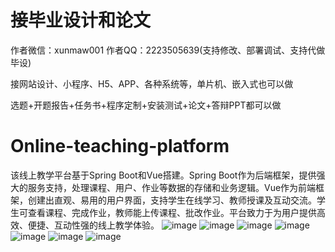 # 接毕业设计和论文
作者微信：xunmaw001  作者QQ：2223505639(支持修改、部署调试、支持代做毕设)

接网站设计、小程序、H5、APP、各种系统等，单片机、嵌入式也可以做

选题+开题报告+任务书+程序定制+安装测试+论文+答辩PPT都可以做
# Online-teaching-platform
该线上教学平台基于Spring Boot和Vue搭建。Spring Boot作为后端框架，提供强大的服务支持，处理课程、用户、作业等数据的存储和业务逻辑。Vue作为前端框架，创建出直观、易用的用户界面，支持学生在线学习、教师授课及互动交流。学生可查看课程、完成作业，教师能上传课程、批改作业。平台致力于为用户提供高效、便捷、互动性强的线上教学体验。
![image](https://github.com/user-attachments/assets/6fee3d65-fd75-4125-bd27-f68c48f5deb6)
![image](https://github.com/user-attachments/assets/d366ca46-9a19-4ce9-b85f-5ebbcc3fce54)
![image](https://github.com/user-attachments/assets/7ea1a93c-9655-40b7-aea3-6b18a4c53996)
![image](https://github.com/user-attachments/assets/b78052b0-71b2-4144-8a7a-f90ff40deeaf)
![image](https://github.com/user-attachments/assets/0d60330b-9314-4de1-affc-0e58d764efc1)
![image](https://github.com/user-attachments/assets/6ebdcb96-3e5f-4309-9bdf-70bdf1346138)
![image](https://github.com/user-attachments/assets/18acce1a-b9f1-4649-b681-acb2e2eab67f)
